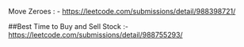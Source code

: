 
 Move Zeroes  : -            https://leetcode.com/submissions/detail/988398721/
 
 ##Best Time to Buy and Sell Stock  :-  https://leetcode.com/submissions/detail/988755293/
